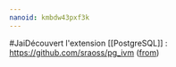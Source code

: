 ```yaml
---
nanoid: kmbdw43pxf3k
---
```

#JaiDécouvert l'extension [[PostgreSQL]] : https://github.com/sraoss/pg_ivm ([from](https://github.com/paradedb/paradedb/blob/149f66db5cf691431797f59946343c15ab042850/docker/Dockerfile#L154C29-L154C61))
